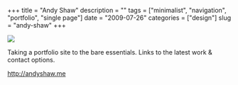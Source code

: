 +++
title = "Andy Shaw"
description = ""
tags = ["minimalist", "navigation", "portfolio", "single page"]
date = "2009-07-26"
categories = ["design"]
slug = "andy-shaw"
+++


 

  <div id="screens-thumbs" class="clearfix">
    <div class="txt-center" id="design-submission"><a href="http://andyshaw.me/"><img id='bluga-thumbnail-1842' class='bluga-thumbnail large' src='http://media.konigi.com/bluga/
wt4a6ce8cb3e247.jpg'/></a></div>  
  </div>   
<p>Taking a portfolio site to the bare essentials. Links to the latest work &amp; contact options.</p>
<p><a href="http://andyshaw.me/">http://andyshaw.me</a></p>




